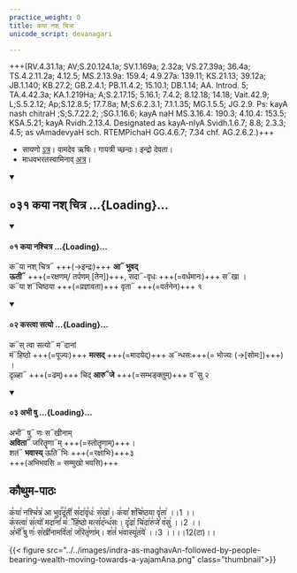 ```yaml
---
practice_weight: 0
title: कया नश् चित्रा
unicode_script: devanagari

---
```

+++(RV.4.31.1a; AV;S.20.124.1a; SV.1.169a; 2.32a; VS.27.39a; 36.4a; TS.4.2.11.2a; 4.12.5; MS.2.13.9a: 159.4; 4.9.27a: 139.11; KS.21.13; 39.12a; JB.1.140; KB.27.2; GB.2.4.1; PB.11.4.2; 15.10.1; DB.1.14; AA. Introd. 5; TA.4.42.3a; KA.1.219Ha; A;S.2.17.15; 5.16.1; 7.4.2; 8.12.18; 14.18; Vait.42.9; L;S.5.2.12; Ap;S.12.8.5; 17.7.8a; M;S.6.2.3.1; 7.1.1.35; MG.1.5.5; JG.2.9. Ps: kayA nash chitraH ;S;S.7.22.2; ;SG.1.16.6; kayA naH MS.3.16.4: 190.3; 4.10.4: 153.5; KSA.5.21; kayA Rvidh.2.13.4. Designated as kayA-nIyA Svidh.1.6.7; 8.8; 2.3.3; 4.5; as vAmadevyaH sch. RTEMPichaH GG.4.6.7; 7.34 chf. AG.2.6.2.)+++

- सायणो [ऽत्र](https://archive.org/stream/RgVedaWithSayanasCommentaryPart2/rv_sayanabhasya_part2#page/n681/mode/1up&sa=D&ust=1542425956220000)। वामदेव ऋषिः। गायत्री च्छन्दः। इन्द्रो देवता।
- माधवभरतस्वामिनाव् [अत्र](https://archive.org/stream/TFIC_ASI_Books/SamaVedaSamhita#page/n149/mode/2up)।

<div class="js_include" includetitle="true" newlevelforh1="2" unfilled url="/vedAH_Rk/shAkalam/saMhitA/vishvAsa-prastutiH/04/031_kaya_nash_chitra/">
<details open><summary><h2>०३१ कया नश् चित्र ...{Loading}...</h2></summary>
<div class="js_include" includetitle="false" newlevelforh1="2" unfilled="" url="/vedAH_Rk/shAkalam/saMhitA/vishvAsa-prastutiH/04/031/01_kayA_nashchitra.md">
<details open><summary><h4>०१ कया नश्चित्र ...{Loading}...</h4></summary>

क᳓या नश् चित्र᳓ +++(→इन्द्रः)+++ **आ᳓ भुवद्**  
**ऊती᳓** +++(=रक्षणम्/ तर्पणम् [तेन])+++, सदा᳓-वृधः +++(=वर्धमानः)+++ स᳓खा ।  
क᳓या श᳓चिष्ठया +++(=प्रज्ञावता)+++ वृता᳓ +++(=वर्तनेन)+++ १

</details>
</div>
<div class="js_include" includetitle="false" newlevelforh1="2" unfilled="" url="/vedAH_Rk/shAkalam/saMhitA/vishvAsa-prastutiH/04/031/02_kastvA_satyo.md">
<details open><summary><h4>०२ कस्त्वा सत्यो ...{Loading}...</h4></summary>

क᳓स् त्वा सत्यो᳓ म᳓दानां  
मं᳓हिष्ठो +++(=पूज्यः)+++ **मत्सद्** +++(=मादयेद्)+++ अ᳓न्धसः+++(= भोज्यः (→[सोमः])+++) ।  
दृळ्हा᳓ +++(=ढम्)+++ चिद् **आरु᳓जे** +++(=सम्भङ्क्तुम्)+++ व᳓सु २

</details>
</div>
<div class="js_include" includetitle="false" newlevelforh1="2" unfilled="" url="/vedAH_Rk/shAkalam/saMhitA/vishvAsa-prastutiH/04/031/03_abhI_Shu.md">
<details open><summary><h4>०३ अभी षु ...{Loading}...</h4></summary>

अभी᳓ षु᳓ णः स᳓खीनाम्  
**अविता᳓** जरितॄणा᳓म् +++(=स्तोतॄणाम्)+++।  
शतं᳓ **भवास्य्** ऊति᳓भिः +++(=रक्षाभिः)+++३  
+++(अभिभवसि = सम्मुखो भवसि)+++

</details>
</div>
</details>
</div>  

## कौथुम-पाठः
क꣡या꣢ नश्चि꣣त्र꣡ आ भुव꣢꣯दू꣣ती꣢ स꣣दा꣢वृ꣣धः꣢ स꣡खा꣢। क꣢या꣣ श꣡चि꣢ष्ठया वृ꣣ता꣢ ।।1 ।।  
क꣡स्त्वा꣢ स꣣त्यो꣡ मदा꣢꣯नां꣣ म꣡ँहि꣢ष्ठो मत्स꣣द꣡न्ध꣢सः। दृ꣣ढा꣡ चि꣢दा꣣रु꣢जे꣣ व꣡सु꣢ ।।2 ।।  
अ꣣भी꣢꣫ षु णः꣣ स꣡खी꣢नामवि꣣ता꣡ ज꣢रितृ꣣णा꣢म्। श꣣तं꣡ भ꣢वास्यू꣣त꣡ये꣢ ।।3 ।।।।12(टा)।।  

{{< figure src="../../images/indra-as-maghavAn-followed-by-people-bearing-wealth-moving-towards-a-yajamAna.png"  class="thumbnail">}}